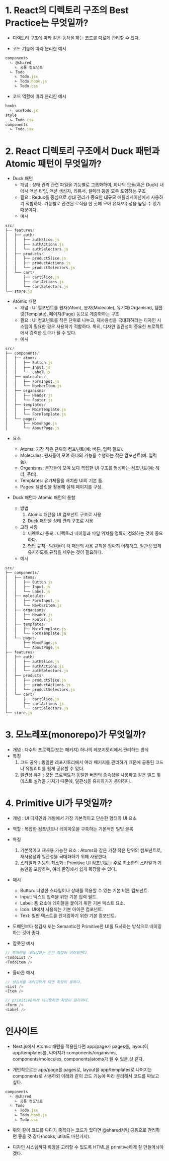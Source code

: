 # 1. React의 디렉토리 구조의 Best Practice는 무엇일까?

- 디렉토리 구조에 따라 같은 동작을 하는 코드를 다르게 관리할 수 있다.

- 코드 기능에 따라 분리한 예시
```js
components
  ㄴ @shared
    ㄴ 공통 컴포넌트
  ㄴ Todo
    ㄴ Todo.jsx
    ㄴ Todo.hook.js
    ㄴ Todo.css
```

- 코드 역할에 따라 분리한 예시
```js
hooks
  ㄴ useTodo.js
style
  ㄴ Todo.css
components
  ㄴ Todo.jsx
```

# 2. React 디렉토리 구조에서 Duck 패턴과 Atomic 패턴이 무엇일까?

- Duck 패턴
  - 개념 : 상태 관리 관련 파일을 기능별로 그룹화하여, 하나의 모듈(혹은 Duck) 내에서 액션 타입, 액션 생성자, 리듀서, 셀렉터 등을 모두 포함하는 구조
  - 필요 : Redux를 중심으로 상태 관리가 중요한 대규모 애플리케이션에서 사용하기 적합하다. 기능별로 관련된 로직을 한 곳에 모아 유지보수성을 높일 수 있기 때문이다.
  - 예시
```js
src/
├── features/
│   ├── auth/
│   │   ├── authSlice.js
│   │   ├── authActions.js
│   │   └── authSelectors.js
│   ├── products/
│   │   ├── productSlice.js
│   │   ├── productActions.js
│   │   └── productSelectors.js
│   └── cart/
│       ├── cartSlice.js
│       ├── cartActions.js
│       └── cartSelectors.js
└── store.js

```

- Atomic 패턴
  - 개념 : UI 컴포넌트를 원자(Atom), 분자(Molecule), 유기체(Organism), 템플릿(Template), 페이지(Page) 등으로 계층화하는 구조
  - 필요 : UI 컴포넌트를 작은 단위로 나누고, 재사용성을 극대화하려는 디자인 시스템이 필요한 경우 사용하기 적합하다. 특히, 디자인 일관성이 중요한 프로젝트에서 강력한 도구가 될 수 있다.
  - 예시
```js
src/
├── components/
│   ├── atoms/
│   │   ├── Button.js
│   │   ├── Input.js
│   │   └── Label.js
│   ├── molecules/
│   │   ├── FormInput.js
│   │   └── NavbarItem.js
│   ├── organisms/
│   │   ├── Header.js
│   │   └── Footer.js
│   ├── templates/
│   │   ├── MainTemplate.js
│   │   └── FormTemplate.js
│   └── pages/
│       ├── HomePage.js
│       └── AboutPage.js

```
  - 요소
    - Atoms: 가장 작은 단위의 컴포넌트(예: 버튼, 입력 필드).
    - Molecules: 원자들이 모여 하나의 기능을 수행하는 작은 컴포넌트(예: 입력 폼).
    - Organisms: 분자들이 모여 보다 복잡한 UI 구조를 형성하는 컴포넌트(예: 헤더, 푸터).
    - Templates: 유기체들을 배치한 UI의 기본 틀.
    - Pages: 템플릿을 활용해 실제 페이지를 구성.

- Duck 패턴과 Atomic 패턴의 통합
  - 방법
    1. Atomic 패턴을 UI 컴포넌트 구조로 사용
    2. Duck 패턴을 상태 관리 구조로 사용
  - 고려 사항
    1. 디렉토리 중복 : 디렉토리 네이밍과 파일 위치를 명확히 정의하는 것이 중요하다.
    2. 협업 규칙 : 팀원들이 각 패턴의 사용 규칙을 정확히 이해하고, 일관성 있게 유지하도록 규칙을 세우는 것이 필요하다. 
  - 예시
```js
src/
├── components/
│   ├── atoms/
│   │   ├── Button.js
│   │   ├── Input.js
│   │   └── Label.js
│   ├── molecules/
│   │   ├── FormInput.js
│   │   └── NavbarItem.js
│   ├── organisms/
│   │   ├── Header.js
│   │   └── Footer.js
│   ├── templates/
│   │   ├── MainTemplate.js
│   │   └── FormTemplate.js
│   └── pages/
│       ├── HomePage.js
│       └── AboutPage.js
├── features/
│   ├── auth/
│   │   ├── authSlice.js
│   │   ├── authActions.js
│   │   └── authSelectors.js
│   ├── products/
│   │   ├── productSlice.js
│   │   ├── productActions.js
│   │   └── productSelectors.js
│   └── cart/
│       ├── cartSlice.js
│       ├── cartActions.js
│       └── cartSelectors.js
└── store.js
```

# 3. 모노레포(monorepo)가 무엇일까?
- 개념 : 다수의 프로젝트(또는 패키지) 하나의 레포지토리에서 관리하는 방식
- 특징
  1. 코드 공유 : 동일한 레포지토리에서 여러 패키지를 관리하기 때문에 공통된 코드나 유틸리티를 쉽게 공유할 수 있다.
  2. 일관성 유지 : 모든 프로젝트가 동일한 버전의 종속성을 사용하고 같은 빌드 및 테스트 설정을 가지기 때문에, 일관성을 유지하기가 용이하다.

# 4. Primitive UI가 무엇일까?
- 개념 : UI 디자인과 개발에서 가장 기본적이고 단순한 형태의 UI 요소
- 역할 : 복잡한 컴포넌트나 레이아웃을 구축하는 기본적인 빌딩 블록
- 특징
  1. 기본적이고 재사용 가능한 요소 : Atoms와 같은 가장 작은 단위의 컴포넌트로, 재사용성과 일관성을 극대화하기 위해 사용한다.
  2. 스타일과 기능의 최소화 : Primitive UI 컴포넌트는 주로 최소한의 스타일과 기능만을 포함하며, 여러 환경에서 쉽게 확장할 수 있다.
- 예시
  - Button: 다양한 스타일이나 상태를 적용할 수 있는 기본 버튼 컴포넌트.
  - Input: 텍스트 입력을 위한 기본 입력 필드.
  - Label: 폼 요소에 레이블을 붙이기 위한 기본 텍스트 요소.
  - Icon: UI에서 사용되는 기본 아이콘 컴포넌트.
  - Text: 일반 텍스트를 렌더링하기 위한 기본 컴포넌트.

- 도메인보다 생김새 또는 Semantic한 Primitive한 UI를 묘사하는 방식으로 네이밍하는 것이 좋다.

- 잘못된 예시
```js
// 도메인을 네이밍하는 순간 확장이 어려워진다.
<TodoList />
<TodoItem />
```

- 올바른 예시
```js
// 생김새를 네이밍하게 되면 확장이 용하다.
<List />
<Item />
```

```js
// primitive하게 네이밍하면 확장이 용이하다.
<Form />
<Label />
```

# 인사이트
- Next.js에서 Atomic 패턴을 적용한다면 app/page가 pages를, layout이 app/templates를, 나머지가 components/organisms, components/molecules, components/atoms가 될 수 있을 것 같다.

- 개인적으로는 app/page를 pages로, layout을 app/templates로 나머지는 components로 사용하되 아래와 같이 코드 기능에 따라 분리해서 코드를 짜보고 싶다.
```js
components
  ㄴ @shared
    ㄴ 공통 컴포넌트
  ㄴ Todo
    ㄴ Todo.jsx
    ㄴ Todo.hook.js
    ㄴ Todo.css
```

- 위와 같이 코드를 짜다가 중복되는 코드가 있다면 @shared처럼 공통으로 관리하면 좋을 것 같다(hooks, utils도 마찬가지).

- 디자인 시스템까지 확장을 고려할 수 있도록 HTML을 primitive하게 잘 만들어놔야겠다.